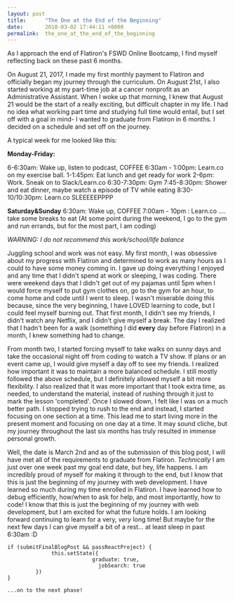 ```yaml
---
layout: post
title:      "The One at the End of the Beginning"
date:       2018-03-02 17:44:11 +0000
permalink:  the_one_at_the_end_of_the_beginning
---
```



As I approach the end of Flatiron's FSWD Online Bootcamp, I find myself reflecting back on these past 6 months.

On August 21, 2017, I made my first monthly payment to Flatiron and officially began my journey through the curriculum. On August 21st, I also started working at my part-time job at a cancer nonprofit as an Administrative Assistant. When I woke up that morning, I knew that August 21 would be the start of a really exciting, but difficult chapter in my life. I had no idea what working part time and studying full time would entail, but I set off with a goal in mind- I wanted to graduate from Flatiron in 6 months. I decided on a schedule and set off on the journey.

A typical week for me looked like this:

**Monday-Friday:**

6-6:30am:      Wake up, listen to podcast, COFFEE
6:30am - 1:00pm:         Learn.co on my exercise ball.
1-1:45pm:      Eat lunch and get ready for work
2-6pm:      Work. Sneak on to Slack/Learn.co
6:30-7:30pm:       Gym
7:45-8:30pm:       Shower and eat dinner, maybe watch a episode of TV while eating
8:30-10/10:30pm:        Learn.co
		 SLEEEEEPPPP
		 
**Saturday&Sunday**
6:30am:     Wake up, COFFEE
7:00am - 10pm :     Learn.co .... take some breaks to eat 
(At some point during the weekend, I go to the gym and run errands, but for the most part, I am coding)

*WARNING: I do not recommend this work/school/life balance* 

Juggling school and work was not easy. My first month, I was obsessive about my progress with Flatiron and determined to work as many hours as I could to have some money coming in. I gave up doing everything I enjoyed and any time that I didn't spend at work or sleeping, I was coding. There were weekend days that I didn't get out of my pajamas until 5pm when I would force myself to put gym clothes on, go to the gym for an hour, to come home and code until I went to sleep. I wasn't miserable doing this because, since the very beginning, I have LOVED learning to code, but I could feel myself burning out. That first month, I didn't see my friends, I didn't watch any Netflix, and I didn't give myself a break. The day I realized that I hadn't been for a walk (something I did **every** day before Flatiron) in a month, I knew something had to change. 

From month two, I started forcing myself to take walks on sunny days and take the occasional night off from coding to watch a TV show. If plans or an event came up, I would give myself a day off to see my friends. I realized how important it was to maintain a more balanced schedule. I still mostly followed the above schedule, but I definitely allowed myself a bit more flexibility. I also realized that it was more important that I took extra time, as needed, to understand the material, instead of rushing through it just to mark the lesson 'completed'. Once I slowed down, I felt like I was on a much better path. I stopped trying to rush to the end and instead, I started focusing on one section at a time. This lead me to start living more in the present moment and focusing on one day at a time. It may sound cliche, but my journey throughout the last six months has truly resulted in immense personal growth.

Well, the date is March 2nd and as of the submission of this blog post, I will have met all of the requirements to graduate from Flatiron. *Technically* I am just over one week past my goal end date, but hey, life happens. I am incredibly proud of myself for making it through to the end, but I know that this is just the beginning of my journey with web development. I have learned so much during my time enrolled in Flatiron. I have learned how to debug efficiently, how/when to ask for help, and most importantly, how to code! I know that this is just the beginning of my journey with web development, but I am excited for what the future holds. I am looking forward continuing to learn for a very, *very* long time! But maybe for the next few days I can give myself a bit of a rest... at least sleep in past 6:30am :D

	if (submitFinalBlogPost && passReactProject) {
				  this.setState({ 
							   graduate: true,
								 jobSearch: true
	         })
	}
	
	...on to the next phase!

